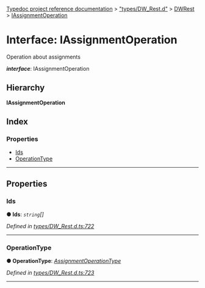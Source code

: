 [Typedoc project reference documentation](../README.md) > ["types/DW_Rest.d"](../modules/_types_dw_rest_d_.md) > [DWRest](../modules/_types_dw_rest_d_.dwrest.md) > [IAssignmentOperation](../interfaces/_types_dw_rest_d_.dwrest.iassignmentoperation.md)

# Interface: IAssignmentOperation

Operation about assignments

*__interface__*: IAssignmentOperation

## Hierarchy

**IAssignmentOperation**

## Index

### Properties

* [Ids](_types_dw_rest_d_.dwrest.iassignmentoperation.md#ids)
* [OperationType](_types_dw_rest_d_.dwrest.iassignmentoperation.md#operationtype)

---

## Properties

<a id="ids"></a>

###  Ids

**● Ids**: *`string`[]*

*Defined in [types/DW_Rest.d.ts:722](https://github.com/DocuWare/REST-Sample-TS/blob/0222c3e/src/types/DW_Rest.d.ts#L722)*

___
<a id="operationtype"></a>

###  OperationType

**● OperationType**: *[AssignmentOperationType](../enums/_types_dw_rest_d_.dwrest.assignmentoperationtype.md)*

*Defined in [types/DW_Rest.d.ts:723](https://github.com/DocuWare/REST-Sample-TS/blob/0222c3e/src/types/DW_Rest.d.ts#L723)*

___

